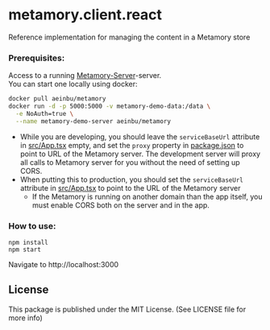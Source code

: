# metamory.client.react
Reference implementation for managing the content in a Metamory store

### Prerequisites:
Access to a running [Metamory-Server](https://github.com/Metamory/Metamory)-server.  
You can start one locally using docker:
``` bash
docker pull aeinbu/metamory
docker run -d -p 5000:5000 -v metamory-demo-data:/data \
  -e NoAuth=true \
  --name metamory-demo-server aeinbu/metamory
```

- While you are developing, you should leave the `serviceBaseUrl` attribute
in [src/App.tsx](src/App.tsx) empty, and set the `proxy` property in [package.json](package.json) to point to URL of the Metamory server. The development server will proxy all calls to Metamory server for you without the need of setting up CORS.
- When putting this to production, you should set the `serviceBaseUrl` attribute
in [src/App.tsx](src/App.tsx) to point to the URL of the Metamory server
    - If the Metamory is running on another domain than the app itself, you must enable CORS both on the server and in the app.

### How to use:
```shell
npm install
npm start
```
Navigate to http://localhost:3000

## License
This package is published under the MIT License. (See LICENSE file for more info)